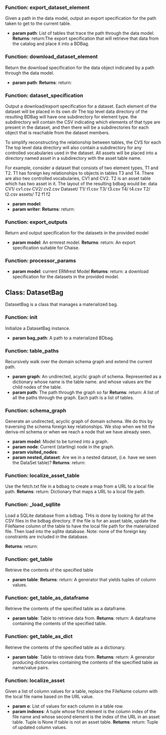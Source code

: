 ### Function: export_dataset_element

Given a path in the data model, output an export specification for the path taken to get to the current table.
- **param path**: List of tables that trace the path through the data model.
**Returns**: return:The export specification that will retrieve that data from the catalog and place it into a BDBag.

### Function: download_dataset_element

Return the download specification for the data object indicated by a path through the data model.
- **param path**: 
**Returns**: return:

### Function: dataset_specification

Output a download/export specification for a dataset.  Each element of the dataset will be placed in its own dir
The top level data directory of the resulting BDBag will have one subdirectory for element type. the subdirectory
will contain the CSV indicating which elements of that type are present in the dataset, and then there will be a
subdirectories for each object that is reachable from the dataset members.

To simplify reconstructing the relationship between tables, the CVS for each
The top level data directory will also contain a subdirectory for any controlled vocabularies used in the dataset.
All assets will be placed into a directory named asset in a subdirectory with the asset table name.

For example, consider a dataset that consists of two element types, T1 and T2. T1 has foreign key relationships to
objects in tables T3 and T4.  There are also two controlled vocabularies, CV1 and CV2.  T2 is an asset table
which has two asset in it. The layout of the resulting bdbag would be:
data
CV1/
cv1.csv
CV2/
cv2.csv
Dataset/
T1/
t1.csv
T3/
t3.csv
T4/
t4.csv
T2/
t2.csv
assets/
T2
f1
f2


- **param model**: 
- **param writer**: 
**Returns**: return:

### Function: export_outputs

Return and output specification for the datasets in the provided model
- **param model**: An ermrest model.
**Returns**: return: An export specification suitable for Chaise.

### Function: processor_params

- **param model**: current ERMrest Model
**Returns**: return: a download specification for the datasets in the provided model.

## Class: DatasetBag

DatasetBag is a class that manages a materialized bag.

### Function: __init__

Initialize a DatasetBag instance.
- **param bag_path**: A path to a materialized BDbag.

### Function: table_paths

Recursively walk over the domain schema graph and extend the current path.
- **param graph**: An undirected, acyclic graph of schema.  Represented as a dictionary whose name is the table name.
and whose values are the child nodes of the table.
- **param path**: The path through the graph so far
**Returns**: return: A list of all the paths through the graph.  Each path is a list of tables.

### Function: schema_graph

Generate an undirected, acyclic graph of domain schema. We do this by traversing the schema foreign key
relationships.  We stop when we hit the deriva-ml schema or when we reach a node that we have already seen.

- **param model**: Model to be turned into a graph.
- **param node**: Current (starting) node in the graph.
- **param visited_nodes**: 
- **param nested_dataset**: Are we in a nested dataset, (i.e. have we seen the DataSet table)?
**Returns**: return:

### Function: localize_asset_table

Use the fetch.txt file in a bdbag to create a map from a URL to a local file path.
**Returns**: return: Dictionary that maps a URL to a local file path.

### Function: _load_sqllite

Load a SQLite database from a bdbag.  THis is done by looking for all the CSV files in the bdbag directory.
If the file is for an asset table, update the FileName column of the table to have the local file path for
the materialized file.  Then load into the sqllite database.
Note: none of the foreign key constraints are included in the database.

**Returns**: return:

### Function: get_table

Retrieve the contents of the specified table
- **param table**: 
**Returns**: return: A generator that yields tuples of column values.

### Function: get_table_as_dataframe

Retrieve the contents of the specified table as a dataframe.
- **param table**: Table to retrieve data from.
**Returns**: return: A dataframe containing the contents of the specified table.

### Function: get_table_as_dict

Retrieve the contents of the specified table as a dictionary.
- **param table**: Table to retrieve data from.
**Returns**: return: A generator producing dictionaries containing the contents of the specified table as name/value pairs.

### Function: localize_asset

Given a list of column values for a table, replace the FileName column with the local file name based on
the URL value.

- **param o**: List of values for each column in a table row.
- **param indexes**: A tuple whose first element is the column index of the file name and whose second element
is the index of the URL in an asset table.  Tuple is None if table is not an asset table.
**Returns**: return: Tuple of updated column values.
